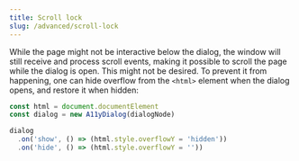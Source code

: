 ```yaml
---
title: Scroll lock
slug: /advanced/scroll-lock
---
```


While the page might not be interactive below the dialog, the window will still receive and process scroll events, making it possible to scroll the page while the dialog is open. This might not be desired. To prevent it from happening, one can hide overflow from the `<html>` element when the dialog opens, and restore it when hidden:

```js
const html = document.documentElement
const dialog = new A11yDialog(dialogNode)

dialog
  .on('show', () => (html.style.overflowY = 'hidden'))
  .on('hide', () => (html.style.overflowY = ''))
```
